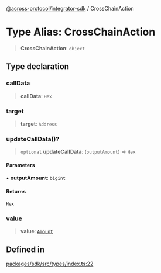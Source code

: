 [@across-protocol/integrator-sdk](../README.md) / CrossChainAction

# Type Alias: CrossChainAction

> **CrossChainAction**: `object`

## Type declaration

### callData

> **callData**: `Hex`

### target

> **target**: `Address`

### updateCallData()?

> `optional` **updateCallData**: (`outputAmount`) => `Hex`

#### Parameters

• **outputAmount**: `bigint`

#### Returns

`Hex`

### value

> **value**: [`Amount`](Amount.md)

## Defined in

[packages/sdk/src/types/index.ts:22](https://github.com/across-protocol/toolkit/blob/291e746cb19cfa8d76835b72ba70acec1a2f9971/packages/sdk/src/types/index.ts#L22)
